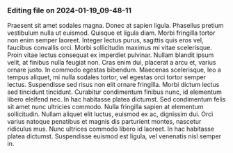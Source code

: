 

### Editing file on 2024-01-19_09-48-11

Praesent sit amet sodales magna. Donec at sapien ligula. Phasellus pretium vestibulum nulla ut euismod. Quisque et ligula diam. Morbi fringilla tortor non enim semper laoreet. Integer lectus purus, sagittis quis eros vel, faucibus convallis orci. Morbi sollicitudin maximus mi vitae scelerisque. Proin vitae lectus consequat ex imperdiet pulvinar. Nullam blandit ipsum velit, at finibus nulla feugiat non. Cras enim dui, placerat a arcu et, varius ornare justo. In commodo egestas bibendum. Maecenas scelerisque, leo a tempus aliquet, mi nulla sodales tortor, vel egestas orci tortor semper lectus. Suspendisse sed risus non elit ornare fringilla. Morbi dictum lectus sed tincidunt tincidunt. Curabitur condimentum finibus nunc, id elementum libero eleifend nec. In hac habitasse platea dictumst.
Sed condimentum felis sit amet nunc ultricies commodo. Nulla fringilla sapien at elementum sollicitudin. Nullam aliquet elit luctus, euismod ex ac, dignissim dui. Orci varius natoque penatibus et magnis dis parturient montes, nascetur ridiculus mus. Nunc ultrices commodo libero id laoreet. In hac habitasse platea dictumst. Suspendisse euismod est ligula, vel venenatis nisl semper in.



